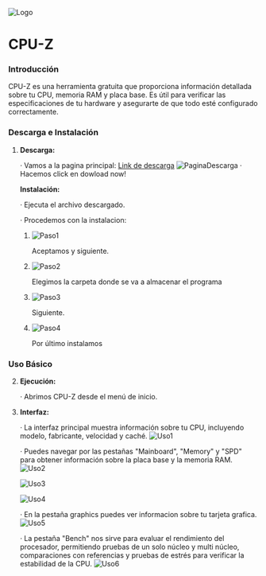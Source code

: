 ![Logo](./Imgs/imgCPU-Z/CPU-Z.jpg)

# CPU-Z

### Introducción

CPU-Z es una herramienta gratuita que proporciona información detallada sobre tu CPU, memoria RAM y placa base. Es útil para verificar las especificaciones de tu hardware y asegurarte de que todo esté configurado correctamente.

### Descarga e Instalación

1. **Descarga:**
   
   · Vamos a la pagina principal: [Link de descarga](https://www.cpuid.com/downloads/cpu-z/cpu-z_2.15-en.exe)
   ![PaginaDescarga](./Imgs/imgCPU-Z/pagD.png)
   · Hacemos click en dowload now!
   
   **Instalación:**
   
   · Ejecuta el archivo descargado.
   
   · Procedemos con la instalacion:
   
   1. ![Paso1](./Imgs/imgCPU-Z/inst1.png)
      
      Aceptamos y siguiente.
   2. ![Paso2](./Imgs/imgCPU-Z/inst2.png)
      
      Elegimos la carpeta donde se va a almacenar el programa
   3. ![Paso3](./Imgs/imgCPU-Z/inst3.png)
      
      Siguiente.
   4. ![Paso4](./Imgs/imgCPU-Z/inst4.png)
      
      Por último instalamos

### Uso Básico

2. **Ejecución:**
   
   · Abrimos CPU-Z desde el menú de inicio.
3. **Interfaz:**
   
   · La interfaz principal muestra información sobre tu CPU, incluyendo modelo, fabricante, velocidad y caché.
   ![Uso1](./Imgs/imgCPU-Z/uso1.png)
   
   · Puedes navegar por las pestañas "Mainboard", "Memory" y "SPD" para obtener información sobre la placa base y la memoria RAM.
   ![Uso2](./Imgs/imgCPU-Z/uso2.png)
   
   ![Uso3](./Imgs/imgCPU-Z/uso3.png)
   
   ![Uso4](./Imgs/imgCPU-Z/uso4.png)
   
   · En la pestaña graphics puedes ver informacion sobre tu tarjeta grafica.
   ![Uso5](./Imgs/imgCPU-Z/uso5.png)
   
   · La pestaña "Bench" nos sirve para evaluar el rendimiento del procesador, permitiendo pruebas de un solo núcleo y multi núcleo, comparaciones con referencias y pruebas de estrés para verificar la estabilidad de la CPU.
   ![Uso6](./Imgs/imgCPU-Z/uso6.png)

